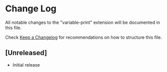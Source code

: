 # Change Log

All notable changes to the "variable-print" extension will be documented in this file.

Check [Keep a Changelog](http://keepachangelog.com/) for recommendations on how to structure this file.

## [Unreleased]

- Initial release